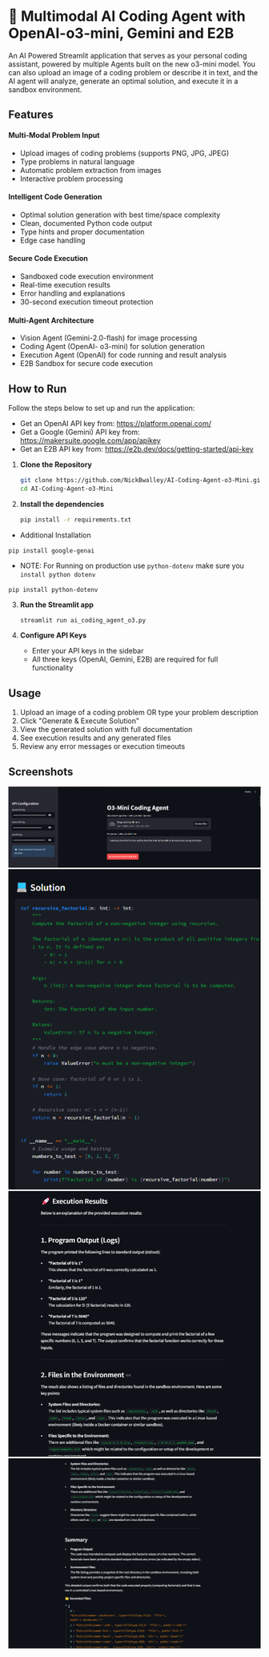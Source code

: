 # 🤖 Multimodal AI Coding Agent with OpenAI-o3-mini, Gemini and E2B

An AI Powered Streamlit application that serves as your personal coding assistant, powered by multiple Agents built on the new o3-mini model. You can also upload an image of a coding problem or describe it in text, and the AI agent will analyze, generate an optimal solution, and execute it in a sandbox environment.

## Features

#### Multi-Modal Problem Input

- Upload images of coding problems (supports PNG, JPG, JPEG)
- Type problems in natural language
- Automatic problem extraction from images
- Interactive problem processing

#### Intelligent Code Generation

- Optimal solution generation with best time/space complexity
- Clean, documented Python code output
- Type hints and proper documentation
- Edge case handling

#### Secure Code Execution

- Sandboxed code execution environment
- Real-time execution results
- Error handling and explanations
- 30-second execution timeout protection

#### Multi-Agent Architecture

- Vision Agent (Gemini-2.0-flash) for image processing
- Coding Agent (OpenAI- o3-mini) for solution generation
- Execution Agent (OpenAI) for code running and result analysis
- E2B Sandbox for secure code execution

## How to Run

Follow the steps below to set up and run the application:

- Get an OpenAI API key from: https://platform.openai.com/
- Get a Google (Gemini) API key from: https://makersuite.google.com/app/apikey
- Get an E2B API key from: https://e2b.dev/docs/getting-started/api-key

1. **Clone the Repository**

   ```bash
   git clone https://github.com/NickBwalley/AI-Coding-Agent-o3-Mini.git
   cd AI-Coding-Agent-o3-Mini
   ```

2. **Install the dependencies**
   ```bash
   pip install -r requirements.txt
   ```

- Additional Installation

```
pip install google-genai
```

- NOTE: For Running on production use `python-dotenv` make sure you `install python dotenv`

```
pip install python-dotenv
```

3. **Run the Streamlit app**

   ```bash
   streamlit run ai_coding_agent_o3.py
   ```

4. **Configure API Keys**
   - Enter your API keys in the sidebar
   - All three keys (OpenAI, Gemini, E2B) are required for full functionality

## Usage

1. Upload an image of a coding problem OR type your problem description
2. Click "Generate & Execute Solution"
3. View the generated solution with full documentation
4. See execution results and any generated files
5. Review any error messages or execution timeouts

## Screenshots

![img1](assets/img1.png)
![img2](assets/img2.png)
![img3](assets/img3.png)
![img4](assets/img4.png)
